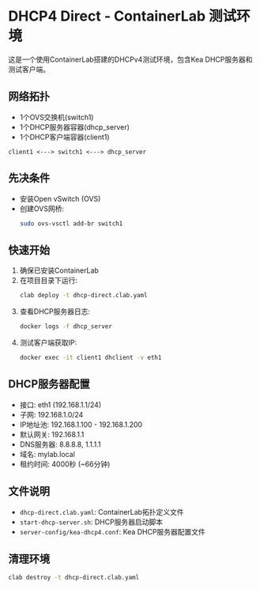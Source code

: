 # DHCP4 Direct - ContainerLab 测试环境

这是一个使用ContainerLab搭建的DHCPv4测试环境，包含Kea DHCP服务器和测试客户端。

## 网络拓扑

- 1个OVS交换机(switch1)
- 1个DHCP服务器容器(dhcp_server)
- 1个DHCP客户端容器(client1)

```
client1 <---> switch1 <---> dhcp_server
```

## 先决条件

- 安装Open vSwitch (OVS)
- 创建OVS网桥: 
  ```bash
  sudo ovs-vsctl add-br switch1
  ```

## 快速开始

1. 确保已安装ContainerLab
2. 在项目目录下运行:
   ```bash
   clab deploy -t dhcp-direct.clab.yaml
   ```
3. 查看DHCP服务器日志:
   ```bash
   docker logs -f dhcp_server
   ```
4. 测试客户端获取IP:
   ```bash
   docker exec -it client1 dhclient -v eth1
   ```

## DHCP服务器配置

- 接口: eth1 (192.168.1.1/24)
- 子网: 192.168.1.0/24
- IP地址池: 192.168.1.100 - 192.168.1.200
- 默认网关: 192.168.1.1
- DNS服务器: 8.8.8.8, 1.1.1.1
- 域名: mylab.local
- 租约时间: 4000秒 (~66分钟)

## 文件说明

- `dhcp-direct.clab.yaml`: ContainerLab拓扑定义文件
- `start-dhcp-server.sh`: DHCP服务器启动脚本
- `server-config/kea-dhcp4.conf`: Kea DHCP服务器配置文件

## 清理环境

```bash
clab destroy -t dhcp-direct.clab.yaml
